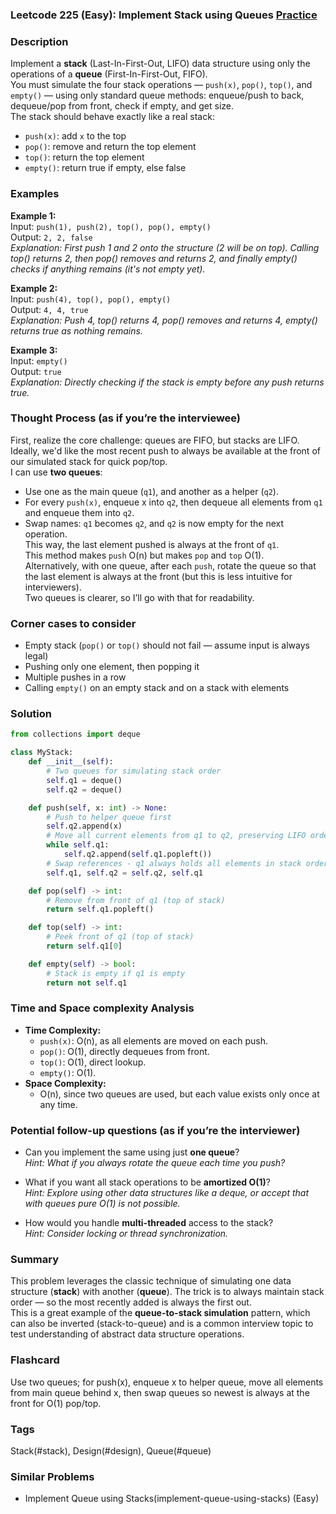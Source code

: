 ### Leetcode 225 (Easy): Implement Stack using Queues [Practice](https://leetcode.com/problems/implement-stack-using-queues)

### Description  
Implement a **stack** (Last-In-First-Out, LIFO) data structure using only the operations of a **queue** (First-In-First-Out, FIFO).  
You must simulate the four stack operations — `push(x)`, `pop()`, `top()`, and `empty()` — using only standard queue methods: enqueue/push to back, dequeue/pop from front, check if empty, and get size.  
The stack should behave exactly like a real stack:  
- `push(x)`: add `x` to the top  
- `pop()`: remove and return the top element  
- `top()`: return the top element  
- `empty()`: return true if empty, else false

### Examples  

**Example 1:**  
Input: `push(1), push(2), top(), pop(), empty()`  
Output: `2, 2, false`  
*Explanation: First push 1 and 2 onto the structure (2 will be on top). Calling top() returns 2, then pop() removes and returns 2, and finally empty() checks if anything remains (it's not empty yet).*

**Example 2:**  
Input: `push(4), top(), pop(), empty()`  
Output: `4, 4, true`  
*Explanation: Push 4, top() returns 4, pop() removes and returns 4, empty() returns true as nothing remains.*

**Example 3:**  
Input: `empty()`  
Output: `true`  
*Explanation: Directly checking if the stack is empty before any push returns true.*

### Thought Process (as if you’re the interviewee)  

First, realize the core challenge: queues are FIFO, but stacks are LIFO.  
Ideally, we'd like the most recent push to always be available at the front of our simulated stack for quick pop/top.  
I can use **two queues**:  
- Use one as the main queue (`q1`), and another as a helper (`q2`).  
- For every `push(x)`, enqueue x into `q2`, then dequeue all elements from `q1` and enqueue them into `q2`.  
- Swap names: `q1` becomes `q2`, and `q2` is now empty for the next operation.  
This way, the last element pushed is always at the front of `q1`.  
This method makes `push` O(n) but makes `pop` and `top` O(1).  
Alternatively, with one queue, after each `push`, rotate the queue so that the last element is always at the front (but this is less intuitive for interviewers).  
Two queues is clearer, so I’ll go with that for readability.

### Corner cases to consider  
- Empty stack (`pop()` or `top()` should not fail — assume input is always legal)
- Pushing only one element, then popping it
- Multiple pushes in a row
- Calling `empty()` on an empty stack and on a stack with elements

### Solution

```python
from collections import deque

class MyStack:
    def __init__(self):
        # Two queues for simulating stack order
        self.q1 = deque()
        self.q2 = deque()

    def push(self, x: int) -> None:
        # Push to helper queue first
        self.q2.append(x)
        # Move all current elements from q1 to q2, preserving LIFO order
        while self.q1:
            self.q2.append(self.q1.popleft())
        # Swap references - q1 always holds all elements in stack order
        self.q1, self.q2 = self.q2, self.q1

    def pop(self) -> int:
        # Remove from front of q1 (top of stack)
        return self.q1.popleft()

    def top(self) -> int:
        # Peek front of q1 (top of stack)
        return self.q1[0]

    def empty(self) -> bool:
        # Stack is empty if q1 is empty
        return not self.q1
```

### Time and Space complexity Analysis  

- **Time Complexity:**  
    - `push(x)`: O(n), as all elements are moved on each push.  
    - `pop()`: O(1), directly dequeues from front.  
    - `top()`: O(1), direct lookup.  
    - `empty()`: O(1).
- **Space Complexity:**  
    - O(n), since two queues are used, but each value exists only once at any time.

### Potential follow-up questions (as if you’re the interviewer)  

- Can you implement the same using just **one queue**?  
  *Hint: What if you always rotate the queue each time you push?*

- What if you want all stack operations to be **amortized O(1)**?  
  *Hint: Explore using other data structures like a deque, or accept that with queues pure O(1) is not possible.*

- How would you handle **multi-threaded** access to the stack?  
  *Hint: Consider locking or thread synchronization.*

### Summary
This problem leverages the classic technique of simulating one data structure (**stack**) with another (**queue**). The trick is to always maintain stack order — so the most recently added is always the first out.  
This is a great example of the **queue-to-stack simulation** pattern, which can also be inverted (stack-to-queue) and is a common interview topic to test understanding of abstract data structure operations.


### Flashcard
Use two queues; for push(x), enqueue x to helper queue, move all elements from main queue behind x, then swap queues so newest is always at the front for O(1) pop/top.

### Tags
Stack(#stack), Design(#design), Queue(#queue)

### Similar Problems
- Implement Queue using Stacks(implement-queue-using-stacks) (Easy)